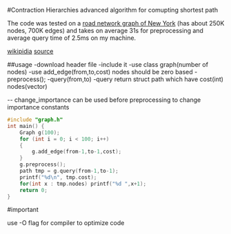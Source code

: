 #Contraction Hierarchies
advanced algorithm for comupting shortest path

The code was tested on a [road network graph of New York](http://www.dis.uniroma1.it/challenge9/download.shtml) (has about 250K nodes, 700K edges) and takes on average 31s for preprocessing and average query time of 2.5ms on my machine.

[wikipidia](https://en.wikipedia.org/wiki/Contraction_hierarchies)
[source](https://d3c33hcgiwev3.cloudfront.net/_4b3e617775b52e3c72a457a310a2be43_19_advanced_shortest_paths_3_contraction_hierarchies.pdf?Expires=1625270400&Signature=RMaGLTZ950PCY8x4joLlIMetizXeQVpgA8Du4pPLcFmnrXoDuH2RmA7MPhFNmResVOBqy0TYWsY~Tn-W-Bcv-ufN68IZVxQ92~SVyGFYSFQZPWo06cogMRqbEZYvxLrZbl1lvhdhrVFxrtcxwmCggSTWOUs2~ha~nMejUNYzYqg_&Key-Pair-Id=APKAJLTNE6QMUY6HBC5A)

##usage 
-download header file 
-include it
-use class graph(number of nodes)
-use add_edge(from,to,cost) nodes should be zero based
-preprocess();
-query(from,to)
-query return struct path which have cost(int) nodes(vector<int>)

-- change_importance can be used before preprocessing to change importance constants


```cpp
#include "graph.h"
int main() {
    Graph g(100);
    for (int i = 0; i < 100; i++)
    {
        g.add_edge(from-1,to-1,cost);
    }
    g.preprocess();
    path tmp = g.query(from-1,to-1);
    printf("%d\n", tmp.cost);
    for(int x : tmp.nodes) printf("%d ",x+1); 
    return 0;
}
```
#important

use -O flag for compiler to optimize code